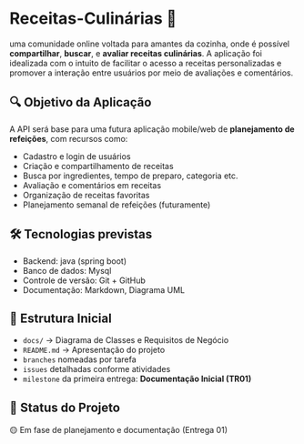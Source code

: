 # Receitas-Culinárias 🍲

uma comunidade online voltada para amantes da cozinha, onde é possível **compartilhar**, **buscar**, e **avaliar receitas culinárias**. A aplicação foi idealizada com o intuito de facilitar o acesso a receitas personalizadas e promover a interação entre usuários por meio de avaliações e comentários.

## 🔍 Objetivo da Aplicação

A API será base para uma futura aplicação mobile/web de **planejamento de refeições**, com recursos como:

- Cadastro e login de usuários
- Criação e compartilhamento de receitas
- Busca por ingredientes, tempo de preparo, categoria etc.
- Avaliação e comentários em receitas
- Organização de receitas favoritas
- Planejamento semanal de refeições (futuramente)

## 🛠️ Tecnologias previstas

- Backend: java (spring boot)
- Banco de dados: Mysql
- Controle de versão: Git + GitHub
- Documentação: Markdown, Diagrama UML

## 📂 Estrutura Inicial

- `docs/` → Diagrama de Classes e Requisitos de Negócio
- `README.md` → Apresentação do projeto
- `branches` nomeadas por tarefa
- `issues` detalhadas conforme atividades
- `milestone` da primeira entrega: **Documentação Inicial (TR01)**

## 🚀 Status do Projeto

🟡 Em fase de planejamento e documentação (Entrega 01)

